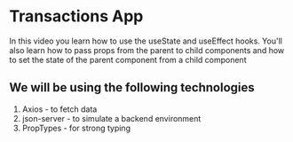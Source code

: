 # Transactions App

In this video you learn how to use the useState and useEffect hooks. You'll also learn how to pass props from the parent to child components and how to set the state of the parent component from a child component

## We will be using the following technologies

1. Axios - to fetch data
2. json-server - to simulate a backend environment
3. PropTypes - for strong typing
